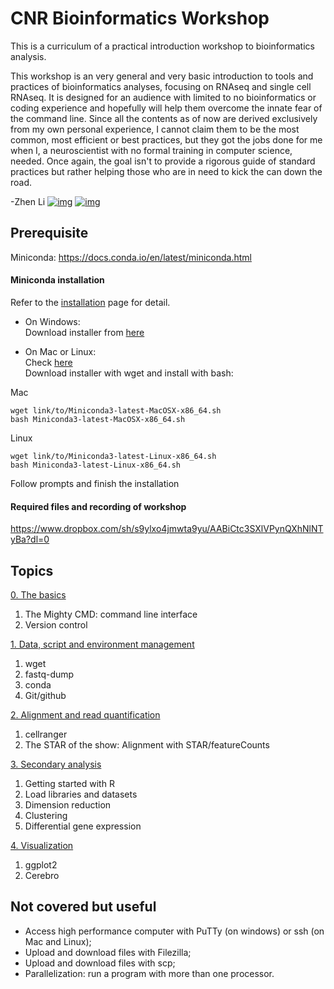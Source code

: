 # CNR Bioinformatics Workshop
This is a curriculum of a practical introduction workshop to bioinformatics analysis.   
   
This workshop is an very general and very basic introduction to tools and practices of bioinformatics analyses, focusing on RNAseq and single cell RNAseq. It is designed for an audience with limited to no bioinformatics or coding experience and hopefully will help them overcome the innate fear of the command line. Since all the contents as of now are derived exclusively from my own personal experience, I cannot claim them to be the most common, most efficient or best practices, but they got the jobs done for me when I, a neuroscientist with no formal training in computer science, needed. Once again, the goal isn't to provide a rigorous guide of standard practices but rather helping those who are in need to kick the can down the road.  

-Zhen Li [![img](https://img.icons8.com/color/18/000000/twitter--v1.png)](https://twitter.com/ZhenLi99325504) [![img](https://img.icons8.com/sf-black-filled/18/000000/github.png)](https://github.com/macros29)

## Prerequisite
Miniconda: https://docs.conda.io/en/latest/miniconda.html

#### Miniconda installation  
Refer to the [installation](https://docs.conda.io/projects/conda/en/latest/user-guide/install/index.html) page for detail.
   * On Windows:  
   Download installer from [here](https://docs.conda.io/en/latest/miniconda.html)  
      
   * On Mac or Linux:  
   Check [here](https://docs.conda.io/en/latest/miniconda.html)   
   Download installer with wget and install with bash:    

Mac
   ```
   wget link/to/Miniconda3-latest-MacOSX-x86_64.sh
   bash Miniconda3-latest-MacOSX-x86_64.sh
   ```
   Linux
   ```
   wget link/to/Miniconda3-latest-Linux-x86_64.sh
   bash Miniconda3-latest-Linux-x86_64.sh
   ``` 
   Follow prompts and finish the installation

#### Required files and recording of workshop
https://www.dropbox.com/sh/s9ylxo4jmwta9yu/AABiCtc3SXlVPynQXhNlNTyBa?dl=0

## Topics
[0. The basics](0-the-basics.md)  
1. The Mighty CMD: command line interface  
2. Version control  

[1. Data, script and environment management](1-data-script-and-environment-management.md)
1. wget
2. fastq-dump
3. conda
4. Git/github

[2. Alignment and read quantification](2-alignment.md)
1. cellranger
2. The STAR of the show: Alignment with STAR/featureCounts

[3. Secondary analysis](3-secondary-analysis.md)
1. Getting started with R
2. Load libraries and datasets
3. Dimension reduction
4. Clustering
5. Differential gene expression

[4. Visualization](4-visualization.md)
1. ggplot2
2. Cerebro

## Not covered but useful
- Access high performance computer with PuTTy (on windows) or ssh (on Mac and Linux);
- Upload and download files with Filezilla;
- Upload and download files with scp;
- Parallelization: run a program with more than one processor.

